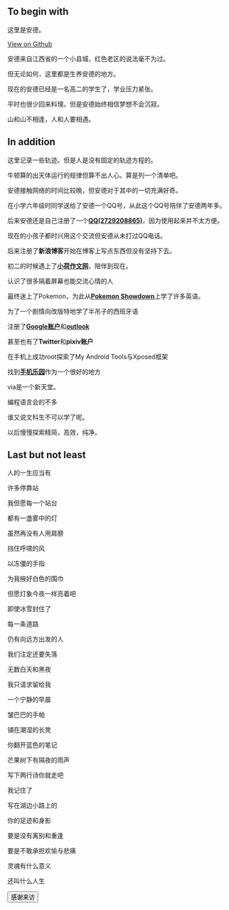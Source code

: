 
## To begin with
这里是安德。 

[View on Github](https://github.com/dfghj123tyuvi)

安德来自江西省的一个小县城，红色老区的说法毫不为过。

但无论如何，这里都是生养安德的地方。

现在的安德已经是一名高二的学生了，学业压力紧张。

平时也很少回来料理。但是安德始终相信梦想不会沉寂。

山和山不相逢，人和人要相遇。
## In addition
 这里记录一些轨迹。但是人是没有固定的轨迹方程的。
 
 牛顿算的出天体运行的规律但算不出人心。算是列一个清单吧。 
 
 安德接触网络的时间比较晚，但安德对于其中的一切充满好奇。
 
 在小学六年级时同学送给了安德一个QQ号，从此这个QQ号陪伴了安德两年多。
 
 后来安德还是自己注册了一个[**QQ(2729208865)**](mailto:272920865@qq.com)，因为使用起来并不太方便。
 
 现在的小孩子都时兴用这个交流但安德从未打过QQ电话。
 
 后来注册了**新浪博客**开始在博客上写点东西但没有坚持下去。
 
 初二的时候遇上了[**小荷作文网**](http://www.zww.cn/zw/sect2/)，陪伴到现在。
 
 认识了很多隔着屏幕也能交流心情的人
 
 最终迷上了Pokemon，为此从[**Pokemon Showdown**](https://play.pokemonshowdown.com/)上学了许多英语。
 
 为了一个剧情向改版特地学了半吊子的西班牙语
 
 注册了[**Google账户**](https://www.google.com/)和[**outlook**](https://cn.bing.com/?ensearch=1)
 
 甚至也有了**Twitter**和**pixiv账户**
 
 在手机上成功root探索了My Android Tools与Xposed框架
 
 找到[**手机乐园**](https://www.shouji.com.cn/)作为一个很好的地方
 
 via是一个新天堂。
 
 编程语言会的不多
 
 谁又说文科生不可以学了呢。
 
 以后慢慢探索精简，高效，纯净。

## Last but not least

 人的一生应当有

 许多停靠站

 我但愿每一个站台

 都有一盏雾中的灯

 虽然再没有人用肩膀

 挡住呼啸的风

 以冻僵的手指

 为我掖好白色的围巾

 但愿灯象今夜一样亮着吧

 即使冰雪封住了

 每一条道路

 仍有向远方出发的人

 我们注定还要失落

 无数白天和黑夜

 我只请求留给我

 一个宁静的早晨

 皱巴巴的手帕

 铺在潮湿的长凳

 你翻开蓝色的笔记

 芒果树下有隔夜的雨声

 写下两行诗你就走吧

 我记住了

 写在湖边小路上的

 你的足迹和身影

 要是没有离别和重逢

 要是不敢承担欢愉与悲痛

 灵魂有什么意义

 还叫什么人生


<button type="button"
onclick="document.getElementById('demo').innerHTML = Date()">感谢来访</button>
  <p id="demo"></p>
